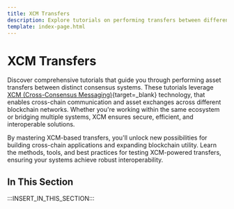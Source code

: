 ```yaml
---
title: XCM Transfers
description: Explore tutorials on performing transfers between different consensus systems using XCM technology to enable cross-chain interoperability.
template: index-page.html
---
```


# XCM Transfers

Discover comprehensive tutorials that guide you through performing asset transfers between distinct consensus systems. These tutorials leverage [XCM (Cross-Consensus Messaging)](/develop/interoperability/intro-to-xcm/){target=\_blank} technology, that enables cross-chain communication and asset exchanges across different blockchain networks. Whether you're working within the same ecosystem or bridging multiple systems, XCM ensures secure, efficient, and interoperable solutions.

By mastering XCM-based transfers, you'll unlock new possibilities for building cross-chain applications and expanding blockchain utility. Learn the methods, tools, and best practices for testing XCM-powered transfers, ensuring your systems achieve robust interoperability.

## In This Section

:::INSERT_IN_THIS_SECTION:::